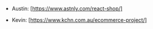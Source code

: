 - Austin: [https://www.astnly.com/react-shop/]

- Kevin: [https://www.kchn.com.au/ecommerce-project/]
